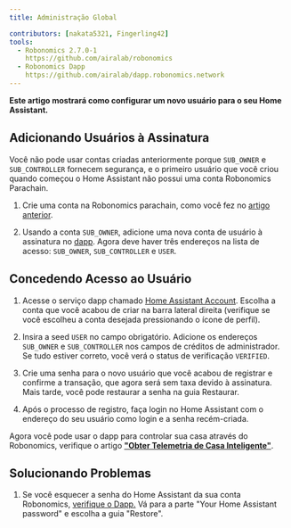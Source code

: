 ```yaml
---
title: Administração Global

contributors: [nakata5321, Fingerling42]
tools:   
  - Robonomics 2.7.0-1
    https://github.com/airalab/robonomics
  - Robonomics Dapp 
    https://github.com/airalab/dapp.robonomics.network
---
```


**Este artigo mostrará como configurar um novo usuário para o seu Home Assistant.**

## Adicionando Usuários à Assinatura

Você não pode usar contas criadas anteriormente porque `SUB_OWNER` e `SUB_CONTROLLER` fornecem segurança, e o primeiro usuário que você criou quando começou o Home Assistant não possui uma conta Robonomics Parachain.

1. Crie uma conta na Robonomics parachain, como você fez no [artigo anterior](/docs/sub-activate/).

2. Usando a conta `SUB_OWNER`, adicione uma nova conta de usuário à assinatura no [dapp](https://dapp.robonomics.network/#/subscription/devices). Agora deve haver três endereços na lista de acesso: `SUB_OWNER`, `SUB_CONTROLLER` e `USER`.

<robo-wiki-video autoplay loop controls :videos="[{src: 'https://cloudflare-ipfs.com/ipfs/QmSxzram7CF4SXpVgEyv98XetjYsxNFQY2GY4PfyhJak7H', type:'mp4'}]" />


## Concedendo Acesso ao Usuário

1. Acesse o serviço dapp chamado [Home Assistant Account](https://dapp.robonomics.network/#/home-assistant). Escolha a conta que você acabou de criar na barra lateral direita (verifique se você escolheu a conta desejada pressionando o ícone de perfil).

2. Insira a seed `USER` no campo obrigatório. Adicione os endereços `SUB_OWNER` e `SUB_CONTROLLER` nos campos de créditos de administrador. Se tudo estiver correto, você verá o status de verificação `VERIFIED`.

3. Crie uma senha para o novo usuário que você acabou de registrar e confirme a transação, que agora será sem taxa devido à assinatura. Mais tarde, você pode restaurar a senha na guia Restaurar.

4. Após o processo de registro, faça login no Home Assistant com o endereço do seu usuário como login e a senha recém-criada.

<robo-wiki-video autoplay loop controls :videos="[{src: 'https://cloudflare-ipfs.com/ipfs/QmW2TXuwCYXzgcRfEUx4imZU5ZerEzkuD5P53u9g2WnxDh', type:'mp4'}]" />

Agora você pode usar o dapp para controlar sua casa através do Robonomics, verifique o artigo [**"Obter Telemetria de Casa Inteligente"**](/docs/smart-home-telemetry/).

## Solucionando Problemas

1. Se você esquecer a senha do Home Assistant da sua conta Robonomics, [verifique o Dapp.](https://dapp.robonomics.network/#/home-assistant)
Vá para a parte "Your Home Assistant password" e escolha a guia "Restore".
